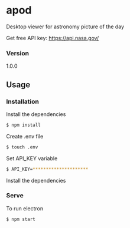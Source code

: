 # apod
Desktop viewer for astronomy picture of the day

Get free API key: https://api.nasa.gov/

### Version
1.0.0

## Usage

### Installation

Install the dependencies

```sh
$ npm install
```

Create .env file
```sh
$ touch .env
```
Set API_KEY variable
```sh
$ API_KEY=*********************
```

Install the dependencies

### Serve
To run electron

```sh
$ npm start
```
